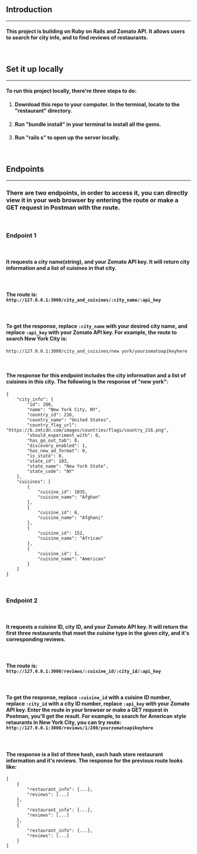## Introduction
---
#### This project is building on Ruby on Rails and Zomato API. It allows users to search for city info, and to find reviews of restaurants. 

</br>

## Set it up locally
---
#### To run this project locally, there're three steps to do:
1. #### Download this repo to your computer. In the terminal, locate to the "restaurant" directory. 
2. #### Run "bundle install" in your terminal to install all the gems.
3. #### Run "rails s" to open up the server locally. 

</br>

## Endpoints
---
### There are two endpoints, in order to access it, you can directly view it in your web browser by entering the route or make a GET request in Postman with the route. 

</br>

### Endpoint 1

</br>

#### It requests a city name(string), and your Zomato API key. It will return city information and a list of cuisines in that city. 

</br>

#### The route is: `http://127.0.0.1:3000/city_and_cuisines/:city_name/:api_key`

</br>

#### To get the response, replace `:city_name` with your desired city name, and replace `:api_key` with your Zomato API key. For example, the route to search New York City is: 
 `http://127.0.0.1:3000/city_and_cuisines/new york/yourzomatoapikeyhere`

</br>

#### The response for this endpoint includes the city information and a list of cuisines in this city. The following is the response of "new york": 
```
{
    "city_info": {
        "id": 280,
        "name": "New York City, NY",
        "country_id": 216,
        "country_name": "United States",
        "country_flag_url": "https://b.zmtcdn.com/images/countries/flags/country_216.png",
        "should_experiment_with": 0,
        "has_go_out_tab": 0,
        "discovery_enabled": 1,
        "has_new_ad_format": 0,
        "is_state": 0,
        "state_id": 103,
        "state_name": "New York State",
        "state_code": "NY"
    },
    "cuisines": [
        {
            "cuisine_id": 1035,
            "cuisine_name": "Afghan"
        },
        {
            "cuisine_id": 6,
            "cuisine_name": "Afghani"
        },
        {
            "cuisine_id": 152,
            "cuisine_name": "African"
        },
        {
            "cuisine_id": 1,
            "cuisine_name": "American"
        }
    ]
}

```

</br>

### Endpoint 2

</br>

#### It requests a cuisine ID, city ID, and your Zomato API key. It will return the first three restaurants that meet the cuisine type in the given city, and it's corresponding reviews.

</br>

#### The route is: `http://127.0.0.1:3000/reviews/:cuisine_id/:city_id/:api_key`

</br>

#### To get the response, replace `:cuisine_id` with a cuisine ID number, replace `:city_id` with a city ID number, replace `:api_key` with your Zomato API key. Enter the route in your browser or make a GET request in Postman, you'll get the result. For example, to search for American style retaurants in New York City, you can try route: `http://127.0.0.1:3000/reviews/1/280/yourzomatoapikeyhere`

</br>

#### The response is a list of three hash, each hash store restaurant information and it's reviews. The response for the previous route looks like:
```
[
    {
        "restaurant_info": {...},
        "reviews": [...]
    },
    {
        "restaurant_info": {...},
        "reviews": [...]
    },
    {
        "restaurant_info": {...},
        "reviews": [...]
    }
]
```


